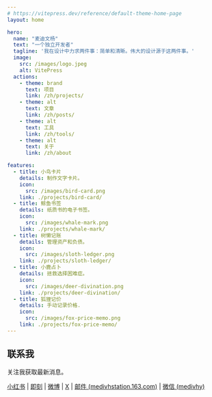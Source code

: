 ```yaml
---
# https://vitepress.dev/reference/default-theme-home-page
layout: home

hero:
  name: "麦迪文杨"
  text: "一个独立开发者"
  tagline: '我在设计中力求两件事：简单和清晰。伟大的设计源于这两件事。'
  image:
    src: /images/logo.jpeg
    alt: VitePress
  actions:
    - theme: brand
      text: 项目
      link: /zh/projects/
    - theme: alt
      text: 文章
      link: /zh/posts/
    - theme: alt
      text: 工具
      link: /zh/tools/
    - theme: alt
      text: 关于
      link: /zh/about

features:
  - title: 小鸟卡片
    details: 制作文字卡片。
    icon: 
      src: /images/bird-card.png
    link: ./projects/bird-card/
  - title: 鲸鱼书签
    details: 纸质书的电子书签。
    icon: 
      src: /images/whale-mark.png
    link: ./projects/whale-mark/
  - title: 树懒记账
    details: 管理资产和负债。
    icon: 
      src: /images/sloth-ledger.png
    link: ./projects/sloth-ledger/
  - title: 小鹿占卜
    details: 拯救选择困难症。
    icon: 
      src: /images/deer-divination.png
    link: ./projects/deer-divination/
  - title: 狐狸记价
    details: 手动记录价格.
    icon: 
      src: /images/fox-price-memo.png
    link: ./projects/fox-price-memo/
---
```


## 联系我

关注我获取最新消息。

[小红书](https://www.xiaohongshu.com/user/profile/5814865a50c4b4285fa57160) 
| [即刻](https://okjk.co/5zTJcS)
| [微博](https://weibo.com/medivhyang) 
| [X](https://x.com/medivhyang)
| [邮件 (medivhstation.163.com)](mailto:medivhstation.163.com)
| <a href='javascript:void(0); navigator.clipboard.writeText("medivhy"); alert("Copy Success.");'>微信 (medivhy)</a>

<script language="javascript">
function copyToClipBoard(msg){
  window.clipboardData.setData("Text", msg);
  alert("Copy Success.");
}
</script>